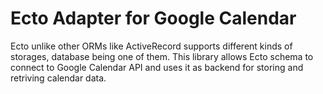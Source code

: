 # Ecto Adapter for Google Calendar

Ecto unlike other ORMs like ActiveRecord supports different kinds of storages, database being one of them. This library allows Ecto schema to connect to Google Calendar API and uses it as backend for storing and retriving calendar data.
